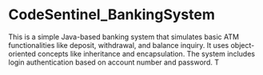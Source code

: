 # CodeSentinel_BankingSystem
This is a simple Java-based banking system that simulates basic ATM functionalities like deposit, withdrawal, and balance inquiry. It uses object-oriented concepts like inheritance and encapsulation. The system includes login authentication based on account number and password. T
